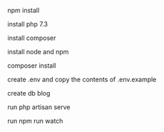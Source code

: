 <p>npm install</p>
<p>install php 7.3</p>
<p>install composer</p>
<p>install node and npm</p>
<p>composer install</p>
<p>create .env and copy the contents of .env.example</p>
<p>create db blog</p>
<p> run php artisan serve</p>
<p> run npm run watch</p>

[comment]: <> (TODO the pagination and home page blog without url fix and seeders )

